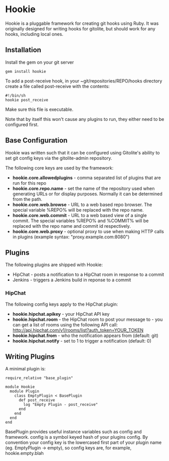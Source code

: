 # Hookie

Hookie is a pluggable framework for creating git hooks using Ruby. It was
originally designed for writing hooks for gitolite, but should work for any
hooks, including local ones.

## Installation

Install the gem on your git server

    gem install hookie

To add a post-receive hook, in your ~git/repositories/REPO/hooks directory
create a file called post-receive with the contents:

    #!/bin/sh
    hookie post_receive

Make sure this file is executable.

Note that by itself this won't cause any plugins to run, they either need to be
configured first.

## Base Configuration

Hookie was written such that it can be configured using Gitolite's ability to
set git config keys via the gitolite-admin repository.

The following core keys are used by the framework:

* **hookie.core.allowedplugins** - comma separated list of plugins that are run
  for this repo
* **hookie.core.repo.name** - set the name of the repository used when
  generating URLs or for display purposes. Normally it can be determined from
  the path.
* **hookie.core.web.browse** - URL to a web based repo browser. The special
  variable %REPO% will be replaced with the repo name.
* **hookie.core.web.commit** - URL to a web based view of a single commit. The
  special variables %REPO% and %COMMIT% will be replaced with the repo name and
  commit id respectively.
* **hookie.core.web.proxy** - optional proxy to use when making HTTP calls in
  plugins (example syntax: "proxy.example.com:8080")

## Plugins

The following plugins are shipped with Hookie:

* HipChat - posts a notification to a HipChat room in response to a commit
* Jenkins - triggers a Jenkins build in reponse to a commit

### HipChat

The following config keys apply to the HipChat plugin:

* **hookie.hipchat.apikey** - your HipChat API key
* **hookie.hipchat.room** - the HipChat room to post your message to - you can get
    a list of rooms using the following API call:
    http://api.hipchat.com/v1/rooms/list?auth_token=YOUR_TOKEN
* **hookie.hipchat.from** - who the notification appears from (default: git)
* **hookie.hipchat.notify** - set to 1 to trigger a notification (default: 0)


## Writing Plugins

A minimal plugin is:

    require_relative "base_plugin"

    module Hookie
      module Plugin
        class EmptyPlugin < BasePlugin
          def post_receive
            log "Empty Plugin - post_receive"
          end
        end
      end
    end

BasePlugin provides useful instance variables such as config and framework.
config is a symbol keyed hash of your plugins config. By convention your 
config key is the lowercased first part of your plugin name (eg. EmptyPlugin ->
empty), so config keys are, for example, hookie.empty.blah

